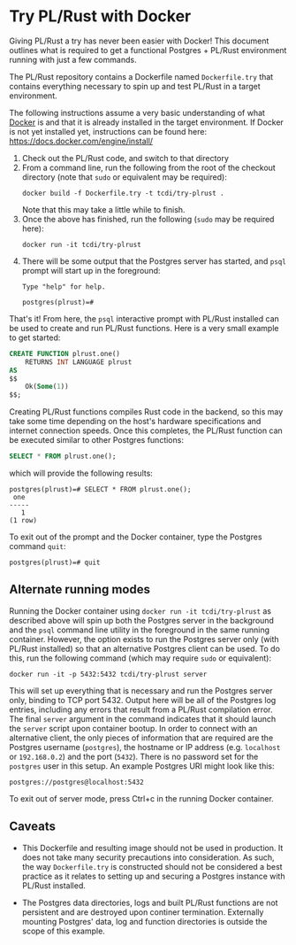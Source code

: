# Try PL/Rust with Docker

Giving PL/Rust a try has never been easier with Docker! This document outlines what is required to get a functional Postgres + PL/Rust environment running with just a few commands.

The PL/Rust repository contains a Dockerfile named `Dockerfile.try` that contains everything necessary to spin up and test PL/Rust in a target environment.

The following instructions assume a very basic understanding of what [Docker](https://www.docker.com) is and that it is already installed in the target environment. If Docker is not yet installed yet, instructions can be found here: <https://docs.docker.com/engine/install/>

1. Check out the PL/Rust code, and switch to that directory
1. From a command line, run the following from the root of the checkout directory (note that `sudo` or equivalent may be required):
    ```
    docker build -f Dockerfile.try -t tcdi/try-plrust .
    ```
    Note that this may take a little while to finish.
1. Once the above has finished, run the following (`sudo` may be required here):
    ```
    docker run -it tcdi/try-plrust
    ```
1. There will be some output that the Postgres server has started, and `psql` prompt will start up in the foreground:
    ```
    Type "help" for help.

    postgres(plrust)=#
    ```

That's it! From here, the `psql` interactive prompt with PL/Rust installed can be used to create and run PL/Rust functions. Here is a very small example to get started:

```SQL
CREATE FUNCTION plrust.one()
    RETURNS INT LANGUAGE plrust
AS
$$
    Ok(Some(1))
$$;
```

Creating PL/Rust functions compiles Rust code in the backend, so this may take some time depending on the host's hardware specifications and internet connection speeds. Once this completes, the PL/Rust function can be executed similar to other Postgres functions:

```SQL
SELECT * FROM plrust.one();
```

which will provide the following results:

```
postgres(plrust)=# SELECT * FROM plrust.one();
 one
-----
   1
(1 row)
```

To exit out of the prompt and the Docker container, type the Postgres command `quit`:
```
postgres(plrust)=# quit
```

## Alternate running modes

Running the Docker container using `docker run -it tcdi/try-plrust` as described above will spin up both the Postgres server in the background and the `psql` command line utility in the foreground in the same running container. However, the option exists to run the Postgres server only (with PL/Rust installed) so that an alternative Postgres client can be used. To do this, run the following command (which may require `sudo` or equivalent):

```
docker run -it -p 5432:5432 tcdi/try-plrust server
```

This will set up everything that is necessary and run the Postgres server only, binding to TCP port 5432. Output here will be all of the Postgres log entries, including any errors that result from a PL/Rust compilation error. The final `server` argument in the command indicates that it should launch the `server` script upon container bootup. In order to connect with an alternative client, the only pieces of information that are required are the Postgres username (`postgres`), the hostname or IP address (e.g. `localhost` or `192.168.0.2`) and the port (`5432`). There is no password set for the `postgres` user in this setup. An example Postgres URI might look like this:

```
postgres://postgres@localhost:5432
```

To exit out of server mode, press Ctrl+c in the running Docker container.

## Caveats

* This Dockerfile and resulting image should not be used in production. It does not take many security precautions into consideration. As such, the way `Dockerfile.try` is constructed should not be considered a best practice as it relates to setting up and securing a Postgres instance with PL/Rust installed.

* The Postgres data directories, logs and built PL/Rust functions are not persistent and are destroyed upon continer termination. Externally mounting Postgres' data, log and function directories is outside the scope of this example.
